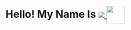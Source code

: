 <p align="center" style="margin: 0; padding: 0;">
    <h1 align="center" style="margin: 0; padding: 0; display: inline;">
        Hello! My Name Is 
        <a href="https://github.com/x666dbg/" style="margin: 0; padding: 0;">
            <img src="https://readme-typing-svg.herokuapp.com?font=Fira+Code&weight=100&size=30&duration=2000&pause=1000&vCenter=true&width=180&height=29&lines=Rizky+Oryza" style="margin: 0; padding: 0;" />
        </a>
        <img src="https://media.giphy.com/media/mGcNjsfWAjY5AEZNw6/giphy.gif" width="50" style="margin: 0; padding: 0; vertical-align: middle;">
    </h1>
</p>
